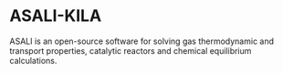 # ASALI-KILA
ASALI is an open-source software for solving gas thermodynamic and transport properties, catalytic reactors and chemical equilibrium calculations.
